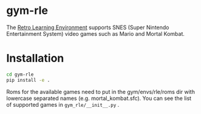 # gym-rle

The [Retro Learning Environment](https://github.com/nadavbh12/Retro-Learning-Environment) supports SNES (Super Nintendo Entertainment System) video games such as Mario and Mortal Kombat.

# Installation

```bash
cd gym-rle
pip install -e .
```

Roms for the available games need to put in the gym/envs/rle/roms dir with lowercase separated names (e.g. mortal_kombat.sfc).
You can see the list of supported games in `gym_rle/__init__.py` .
